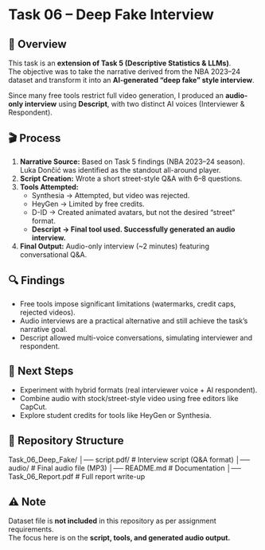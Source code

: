 # Task 06 – Deep Fake Interview

## 📌 Overview
This task is an **extension of Task 5 (Descriptive Statistics & LLMs)**.  
The objective was to take the narrative derived from the NBA 2023–24 dataset and transform it into an **AI-generated “deep fake” style interview**.  

Since many free tools restrict full video generation, I produced an **audio-only interview** using **Descript**, with two distinct AI voices (Interviewer & Respondent).

## 🎬 Process
1. **Narrative Source:** Based on Task 5 findings (NBA 2023–24 season). Luka Dončić was identified as the standout all-around player.  
2. **Script Creation:** Wrote a short street-style Q&A with 6–8 questions.  
3. **Tools Attempted:**
   - Synthesia → Attempted, but video was rejected.  
   - HeyGen → Limited by free credits.  
   - D-ID → Created animated avatars, but not the desired “street” format.  
   - **Descript → Final tool used. Successfully generated an audio interview.**  
4. **Final Output:** Audio-only interview (~2 minutes) featuring conversational Q&A.

## 🔍 Findings
- Free tools impose significant limitations (watermarks, credit caps, rejected videos).  
- Audio interviews are a practical alternative and still achieve the task’s narrative goal.  
- Descript allowed multi-voice conversations, simulating interviewer and respondent.  

## 🚀 Next Steps
- Experiment with hybrid formats (real interviewer voice + AI respondent).  
- Combine audio with stock/street-style video using free editors like CapCut.  
- Explore student credits for tools like HeyGen or Synthesia.

## 📁 Repository Structure
Task_06_Deep_Fake/
│── script.pdf/ # Interview script (Q&A format)
│── audio/ # Final audio file (MP3)
│── README.md # Documentation
│── Task_06_Report.pdf # Full report write-up

## ⚠️ Note
Dataset file is **not included** in this repository as per assignment requirements.  
The focus here is on the **script, tools, and generated audio output.**


